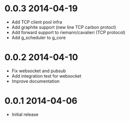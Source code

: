 0.0.3 2014-04-19
================

  * Add TCP client pool infra
  * Add graphite support (new line TCP carbon protocl)
  * Add forward support to riemann/cavalieri (TCP protocol)
  * Add g_scheduler to g_core

0.0.2 2014-04-10
================

  * Fix websocket and pubsub
  * Add integration test for websocket
  * Improve documentation

0.0.1 2014-04-06
================

  * Initial release
